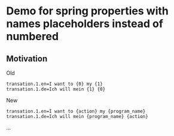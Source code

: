 # Demo for spring properties with names placeholders instead of numbered

## Motivation

Old
```
transation.1.en=I want to {0} my {1} 
transation.1.de=Ich will mein {1} {0}
```

New
```
transation.1.en=I want to {action} my {program_name} 
transation.1.de=Ich will mein {program_name} {action}
```

...
